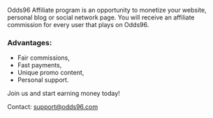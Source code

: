 Odds96 Affiliate program is an opportunity to monetize your website, personal blog or social network page. You will receive an affiliate commission for every user that plays on Odds96.

### Advantages:

- Fair commissions,
- Fast payments,
- Unique promo content,
- Personal support.

Join us and start earning money today!

Contact: [support@odds96.com](mailto:support@odds96.com)

<!--stackedit_data:
eyJoaXN0b3J5IjpbMjA5ODE0NzE2OV19
-->